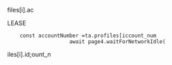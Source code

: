files[i].ac


LEASE

        const accountNumber =ta.profiles[iccount_num
                        await page4.waitForNetworkIdle(
iles[i].id;ount_n

